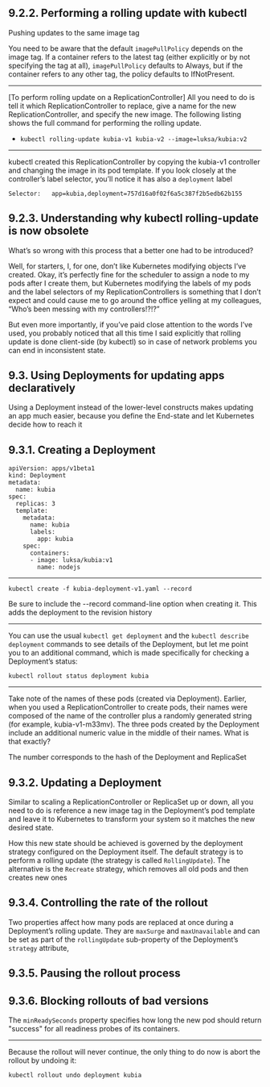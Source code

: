 ## 9.2.2. Performing a rolling update with kubectl


Pushing updates to the same image tag

You need to be aware that the default `imagePullPolicy` depends on the image tag. If a container refers to the latest tag (either explicitly or by not specifying the tag at all), `imagePullPolicy` defaults to Always, but if the container refers to any other tag, the policy defaults to IfNotPresent.

***

[To perform rolling update on a ReplicationController] All you need to do is tell it which ReplicationController to replace, give a name for the new ReplicationController, and specify the new image. The following listing shows the full command for performing the rolling update.
- `kubectl rolling-update kubia-v1 kubia-v2 --image=luksa/kubia:v2`

***

kubectl created this ReplicationController by copying the kubia-v1 controller and changing the image in its pod template. If you look closely at the controller’s label selector, you’ll notice it has also a `deployment` label

    Selector:   app=kubia,deployment=757d16a0f02f6a5c387f2b5edb62b155

## 9.2.3. Understanding why kubectl rolling-update is now obsolete

What’s so wrong with this process that a better one had to be introduced?

Well, for starters, I, for one, don’t like Kubernetes modifying objects I’ve created. Okay, it’s perfectly fine for the scheduler to assign a node to my pods after I create them, but Kubernetes modifying the labels of my pods and the label selectors of my ReplicationControllers is something that I don’t expect and could cause me to go around the office yelling at my colleagues, “Who’s been messing with my controllers!?!?”

But even more importantly, if you’ve paid close attention to the words I’ve used, you probably noticed that all this time I said explicitly that rolling update is done client-side (by kubectl) so in case of network problems you can end in inconsistent state.

## 9.3. Using Deployments for updating apps declaratively

Using a Deployment instead of the lower-level constructs makes updating an app much easier, because you define the End-state and  let Kubernetes decide how to reach it

## 9.3.1. Creating a Deployment

```
apiVersion: apps/v1beta1          
kind: Deployment                  
metadata:
  name: kubia                     
spec:
  replicas: 3
  template:
    metadata:
      name: kubia
      labels:
        app: kubia
    spec:
      containers:
      - image: luksa/kubia:v1
        name: nodejs
```

***

`kubectl create -f kubia-deployment-v1.yaml --record`

Be sure to include the --record command-line option when creating it. This adds the deployment to the revision history

***

You can use the usual `kubectl get deployment` and the `kubectl describe deployment` commands to see details of the Deployment, but let me point you to an additional command, which is made specifically for checking a Deployment’s status:

`kubectl rollout status deployment kubia`

***

Take note of the names of these pods (created via Deployment). Earlier, when you used a ReplicationController to create pods, their names were composed of the name of the controller plus a randomly generated string (for example, kubia-v1-m33mv). The three pods created by the Deployment include an additional numeric value in the middle of their names. What is that exactly?

The number corresponds to the hash of the Deployment and ReplicaSet

## 9.3.2. Updating a Deployment

Similar to scaling a ReplicationController or ReplicaSet up or down, all you need to do is reference a new image tag in the Deployment’s pod template and leave it to Kubernetes to transform your system so it matches the new desired state.

How this new state should be achieved is governed by the deployment strategy configured on the Deployment itself. The default strategy is to perform a rolling update (the strategy is called `RollingUpdate`). The alternative is the `Recreate` strategy, which removes all old pods and then creates new ones

## 9.3.4. Controlling the rate of the rollout

Two properties affect how many pods are replaced at once during a Deployment’s rolling update. They are `maxSurge` and `maxUnavailable` and can be set as part of the `rollingUpdate` sub-property of the Deployment’s `strategy` attribute,


## 9.3.5. Pausing the rollout process

## 9.3.6. Blocking rollouts of bad versions

The `minReadySeconds` property specifies how long the new pod should return "success" for all readiness probes of its containers.

***

Because the rollout will never continue, the only thing to do now is abort the rollout by undoing it:

`kubectl rollout undo deployment kubia`
